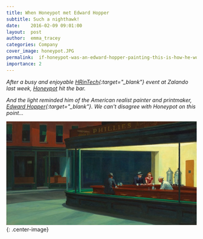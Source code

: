 ```yaml
---
title: When Honeypot met Edward Hopper
subtitle: Such a nighthawk!
date:    2016-02-09 09:01:00
layout:  post
author:  emma_tracey
categories: Company
cover_image: honeypot.JPG
permalink:  if-honeypot-was-an-edward-hopper-painting-this-is-how-he-would-look/
importance: 2
---
```


*After a busy and enjoyable [HRinTech][2]{:target="_blank"} event at Zalando last week, [Honeypot][3] hit the bar.* 


*And the light reminded him of the American realist painter and printmaker, [Edward Hopper][1]{:target="_blank"}. We can't disagree with Honeypot on this point...*

![honeypot-berlin](/assets/images/nighthawks_by_edward_hopper_1942.jpg){: .center-image}

[1]: https://www.facebook.com/media/set/?set=a.1682079248734707.1073741829.1656447314631234&type=3 
[2]: https://www.honeypot.io/
[3]: https://en.wikipedia.org/wiki/Edward_Hopper